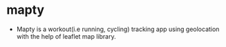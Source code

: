 # mapty
- Mapty is a workout(i.e running, cycling) tracking app using geolocation with the help of leaflet map library.
